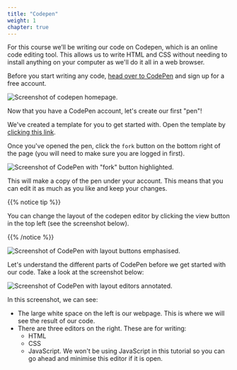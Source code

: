 ```yaml
---
title: "Codepen"
weight: 1
chapter: true
---
```


For this course we’ll be writing our code on Codepen, which is an online code editing tool. This allows us to write HTML and CSS without needing to install anything on your computer as we'll do it all in a web browser.

Before you start writing any code, [head over to CodePen](https://codepen.io) and sign up for a free account.

![Screenshot of codepen homepage.](../../images/codepen.png)

Now that you have a CodePen account, let's create our first "pen"!

We've created a template for you to get started with.
Open the template by [clicking this link](https://codepen.io/shecodesaus/pen/NWwjQrr?editors=1000).

Once you've opened the pen, click the `fork` button on the bottom right of the page (you will need to make sure you are logged in first).

![Screenshot of CodePen with "fork" button highlighted.](../../images/forking_a_pen.png)

This will make a copy of the pen under your account.
This means that you can edit it as much as you like and keep your changes.

{{% notice tip %}}

You can change the layout of the codepen editor by clicking the view button in the top left (see the screenshot below).

{{% /notice %}}

![Screenshot of CodePen with layout buttons emphasised.](../../images/codepen_layout.png)

Let's understand the different parts of CodePen before we get started with our code.
Take a look at the screenshot below:

![Screenshot of CodePen with layout editors annotated.](../../images/codepen_annotated.png)

In this screenshot, we can see:
- The large white space on the left is our webpage. This is where we will see the result of our code.
- There are three editors on the right. These are for writing:
    - HTML
    - CSS
    - JavaScript. We won't be using JavaScript in this tutorial so you can go ahead and minimise this editor if it is open.
